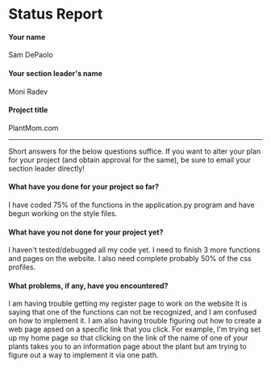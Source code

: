 # Status Report

#### Your name

Sam DePaolo

#### Your section leader's name

Moni Radev

#### Project title

PlantMom.com

***

Short answers for the below questions suffice. If you want to alter your plan for your project (and obtain approval for the same), be sure to email your section leader directly!

#### What have you done for your project so far?

I have coded 75% of the functions in the application.py program and have begun working on the style files.

#### What have you not done for your project yet?

I haven't tested/debugged all my code yet. I need to finish 3 more functions and pages on the website. I also need complete probably 50% of the css profiles.

#### What problems, if any, have you encountered?

I am having trouble getting my register page to work on the website It is saying that one of the functions can not be recognized, and I am confused on how to implement it. I am also having trouble figuring out how to create a web page apsed on a specific link that you click.
For example, I'm trying set up my home page so that clicking on the link of the name of one of your plants takes you to an information page about the plant but am trying to figure out a way to implement it via one path.
